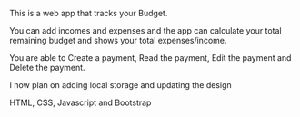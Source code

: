 This is a web app that tracks your Budget.

You can add incomes and expenses and the app can calculate your total remaining budget and shows your total expenses/income.

You are able to Create a payment, Read the payment, Edit the payment and Delete the payment.

I now plan on adding local storage and updating the design

HTML, CSS, Javascript and Bootstrap

